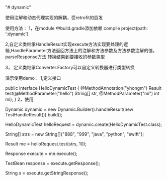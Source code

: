 "# dynamic" 

使用注解和动态代理实现的解耦，受retrofit的启发


使用方法：
1，在module 中build.gradle添加依赖 compile project(path: ':dynamic')

2,自定义类继承HandleResult实现execute方法实现要处理的逻辑,HandleParameter方法返回方法上的注解和方法参数及方法参数注解的值，parseResponse方法
转换结果到要接收的参数类型

3， 定义类继承Converter.Factory可以自定义转换器进行类型转换

演示使用demo：
1,定义接口

public interface HelloDynamicTest {
    @MethodAnnotation("yhongm")
    Result<TestBean> test(@MethodParameter("hello") String[] str, @MethodParameter("mi") int mi);
}
2，使用

Dynamic dynamic = new Dynamic.Builder().handleResult(new TestHandleResult()).build();

HelloDynamicTest helloRequest = dynamic.create(HelloDynamicTest.class);

String[] strs = new String[]{"888", "999", "java", "python", "swift"};

Result<TestBean> me = helloRequest.test(strs, 10);

Response<TestBean> execute = me.execute();

TestBean response = execute.getResponse();

String s = execute.getStringResponse();



